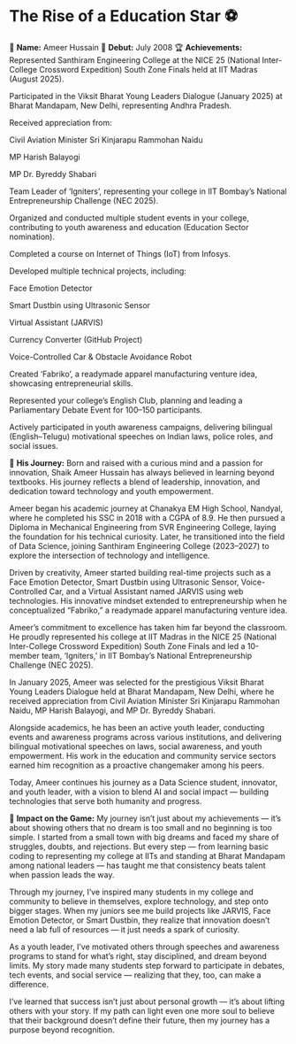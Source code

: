 # The Rise of a Education Star ⚽

👤 **Name:** Ameer Hussain
📅 **Debut:** July 2008
🏆 **Achievements:** 
Represented Santhiram Engineering College at the NICE 25 (National Inter-College Crossword Expedition) South Zone Finals held at IIT Madras (August 2025).

Participated in the Viksit Bharat Young Leaders Dialogue (January 2025) at Bharat Mandapam, New Delhi, representing Andhra Pradesh.

Received appreciation from:

Civil Aviation Minister Sri Kinjarapu Rammohan Naidu

MP Harish Balayogi

MP Dr. Byreddy Shabari

Team Leader of ‘Igniters’, representing your college in IIT Bombay’s National Entrepreneurship Challenge (NEC 2025).

Organized and conducted multiple student events in your college, contributing to youth awareness and education (Education Sector nomination).

Completed a course on Internet of Things (IoT) from Infosys.

Developed multiple technical projects, including:

Face Emotion Detector

Smart Dustbin using Ultrasonic Sensor

Virtual Assistant (JARVIS)

Currency Converter (GitHub Project)

Voice-Controlled Car & Obstacle Avoidance Robot

Created ‘Fabriko’, a readymade apparel manufacturing venture idea, showcasing entrepreneurial skills.

Represented your college’s English Club, planning and leading a Parliamentary Debate Event for 100–150 participants.

Actively participated in youth awareness campaigns, delivering bilingual (English–Telugu) motivational speeches on Indian laws, police roles, and social issues.

🌟 **His Journey:**
Born and raised with a curious mind and a passion for innovation, Shaik Ameer Hussain has always believed in learning beyond textbooks. His journey reflects a blend of leadership, innovation, and dedication toward technology and youth empowerment.

Ameer began his academic journey at Chanakya EM High School, Nandyal, where he completed his SSC in 2018 with a CGPA of 8.9. He then pursued a Diploma in Mechanical Engineering from SVR Engineering College, laying the foundation for his technical curiosity. Later, he transitioned into the field of Data Science, joining Santhiram Engineering College (2023–2027) to explore the intersection of technology and intelligence.

Driven by creativity, Ameer started building real-time projects such as a Face Emotion Detector, Smart Dustbin using Ultrasonic Sensor, Voice-Controlled Car, and a Virtual Assistant named JARVIS using web technologies. His innovative mindset extended to entrepreneurship when he conceptualized “Fabriko,” a readymade apparel manufacturing venture idea.

Ameer’s commitment to excellence has taken him far beyond the classroom. He proudly represented his college at IIT Madras in the NICE 25 (National Inter-College Crossword Expedition) South Zone Finals and led a 10-member team, ‘Igniters,’ in IIT Bombay’s National Entrepreneurship Challenge (NEC 2025).

In January 2025, Ameer was selected for the prestigious Viksit Bharat Young Leaders Dialogue held at Bharat Mandapam, New Delhi, where he received appreciation from Civil Aviation Minister Sri Kinjarapu Rammohan Naidu, MP Harish Balayogi, and MP Dr. Byreddy Shabari.

Alongside academics, he has been an active youth leader, conducting events and awareness programs across various institutions, and delivering bilingual motivational speeches on laws, social awareness, and youth empowerment. His work in the education and community service sectors earned him recognition as a proactive changemaker among his peers.

Today, Ameer continues his journey as a Data Science student, innovator, and youth leader, with a vision to blend AI and social impact — building technologies that serve both humanity and progress.

📌 **Impact on the Game:**
My journey isn’t just about my achievements — it’s about showing others that no dream is too small and no beginning is too simple. I started from a small town with big dreams and faced my share of struggles, doubts, and rejections. But every step — from learning basic coding to representing my college at IITs and standing at Bharat Mandapam among national leaders — has taught me that consistency beats talent when passion leads the way.

Through my journey, I’ve inspired many students in my college and community to believe in themselves, explore technology, and step onto bigger stages. When my juniors see me build projects like JARVIS, Face Emotion Detector, or Smart Dustbin, they realize that innovation doesn’t need a lab full of resources — it just needs a spark of curiosity.

As a youth leader, I’ve motivated others through speeches and awareness programs to stand for what’s right, stay disciplined, and dream beyond limits. My story made many students step forward to participate in debates, tech events, and social service — realizing that they, too, can make a difference.

I’ve learned that success isn’t just about personal growth — it’s about lifting others with your story. If my path can light even one more soul to believe that their background doesn’t define their future, then my journey has a purpose beyond recognition.